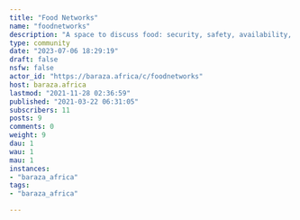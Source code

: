 ```yaml
---
title: "Food Networks" 
name: "foodnetworks"
description: "A space to discuss food: security, safety, availability, reproduction, and innovation around food in our societies. "
type: community
date: "2023-07-06 18:29:19"
draft: false
nsfw: false
actor_id: "https://baraza.africa/c/foodnetworks"
host: baraza.africa
lastmod: "2021-11-28 02:36:59"
published: "2021-03-22 06:31:05"
subscribers: 11
posts: 9
comments: 0
weight: 9
dau: 1
wau: 1
mau: 1
instances:
- "baraza_africa"
tags: 
- "baraza_africa"

---
```

